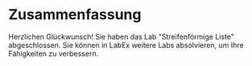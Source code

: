# Zusammenfassung

Herzlichen Glückwunsch! Sie haben das Lab "Streifenförmige Liste" abgeschlossen. Sie können in LabEx weitere Labs absolvieren, um Ihre Fähigkeiten zu verbessern.
